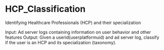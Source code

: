 # HCP_Classification
Identifying Healthcare Professionals (HCP) and their specialization

Input: Ad server logs containing information on user behavior and other features
Output: Given a userid(userplatformuid) and ad server log, classify if the user is an HCP and its specialization (taxonomy). 
